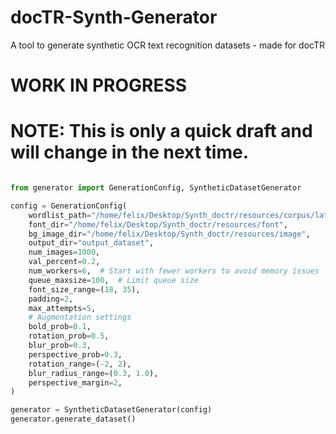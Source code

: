 # docTR-Synth-Generator
A tool to generate synthetic OCR text recognition datasets - made for docTR

# WORK IN PROGRESS

# NOTE: This is only a quick draft and will change in the next time.

```python

from generator import GenerationConfig, SyntheticDatasetGenerator

config = GenerationConfig(
    wordlist_path="/home/felix/Desktop/Synth_doctr/resources/corpus/latin_ext_balanced_words.txt",
    font_dir="/home/felix/Desktop/Synth_doctr/resources/font",
    bg_image_dir="/home/felix/Desktop/Synth_doctr/resources/image",
    output_dir="output_dataset",
    num_images=1000,
    val_percent=0.2,
    num_workers=6,  # Start with fewer workers to avoid memory issues
    queue_maxsize=100,  # Limit queue size
    font_size_range=(18, 35),
    padding=2,
    max_attempts=5,
    # Augmentation settings
    bold_prob=0.1,
    rotation_prob=0.5,
    blur_prob=0.3,
    perspective_prob=0.3,
    rotation_range=(-2, 2),
    blur_radius_range=(0.3, 1.0),
    perspective_margin=2,
)

generator = SyntheticDatasetGenerator(config)
generator.generate_dataset()
```
